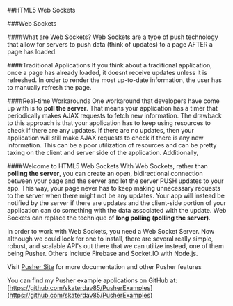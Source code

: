 ##HTML5 Web Sockets

###Web Sockets

####What are Web Sockets?
Web Sockets are a type of push technology that allow for servers to push data (think of updates) to a page AFTER a page has loaded. 

####Traditional Applications
If you think about a traditional application, once a page has already loaded, it doesnt receive updates unless it is refreshed. In order to render the most up-to-date information, the user has to manually refresh the page.

####Real-time Workarounds
One workaround that developers have come up with is to __poll the server__. That means your application has a timer that periodically makes AJAX requests to fetch new information. The drawback to this approach is that your application has to keep using resources to check if there are any updates. If there are no updates, then your application will still make AJAX requests to check if there is any new information. This can be a poor utilization of resources and can be pretty taxing on the client and server side of the application. Additionally,

####Welcome to HTML5 Web Sockets
With Web Sockets, rather than __polling the server__, you can create an open, bidirectional connection between your page and the server and let the server PUSH updates to your app. This way, your page never has to keep making unnecessary requests to the server when there might not be any updates. Your app will instead be notified by the server if there are updates and the client-side portion of your application can do something with the data associated with the update. Web Sockets can replace the technique of __long polling (polling the server)__.

In order to work with Web Sockets, you need a Web Socket Server. Now although we could look for one to install, there are several really simple, robust, and scalable API's out there that we can utilize instead, one of them being Pusher. Others include Firebase and Socket.IO with Node.js. 

Visit [Pusher Site](http://pusher.com/) for more documentation and other Pusher features

You can find my Pusher example applications on GitHub at: [https://github.com/skaterdav85/PusherExamples](https://github.com/skaterdav85/PusherExamples)